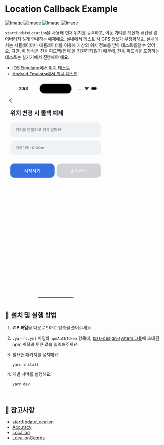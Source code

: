 # Location Callback Example

![Image](https://github.com/user-attachments/assets/e3e87c6f-75f1-4ad8-9c0f-1a4a13666f9f)
![Image](https://github.com/user-attachments/assets/de8efa61-1879-4916-8373-3537e63312fe)
![Image](https://github.com/user-attachments/assets/62eb3e4d-a6e1-493e-b76e-69bad926c2d8)
![Image](https://github.com/user-attachments/assets/5af3b63b-bda7-4ddb-9ae9-8c90fe747baf)

`startUpdateLocation`을 사용해 현재 위치를 등록하고, 이동 거리를 계산해 물건을 잃어버리지 않게 안내하는 예제예요. 실내에서 테스트 시 GPS 정보가 부정확해요. 실내에서는 시뮬레이터나 에뮬레이터를 이용해 가상의 위치 정보를 받아 테스트를할 수 있어요. 다만, 이 방식은 진동 피드백(햅틱)을 지원하지 않기 때문에, 진동 피드백을 포함하는 테스트는 실기기에서 진행해야 해요.

- [iOS Simulator에서 위치 테스트](https://developer.apple.com/documentation/xcode/testing-complex-hardware-device-scenarios-in-simulator#Test-changing-locations)
- [Android Emulator에서 위치 테스트](https://developer.android.com/studio/run/emulator-extended-controls?hl=ko#:~:text=%EC%B6%94%EA%B0%80%EB%A5%BC%20%EC%B0%B8%EA%B3%A0%ED%95%98%EC%84%B8%EC%9A%94.-,%EC%9C%84%EC%B9%98,-%EC%97%90%EB%AE%AC%EB%A0%88%EC%9D%B4%ED%84%B0%EB%A5%BC%20%EC%82%AC%EC%9A%A9%ED%95%98%EB%A9%B4%20%EC%97%90%EB%AE%AC%EB%A0%88%EC%9D%B4%EC%85%98%EB%90%9C)

<img src="../assets/with-location-callback-example-video.gif" alt="with-location-callback-example-video" style="width: 330px;" />

<br />

## 🚀 설치 및 실행 방법

1. **ZIP 파일**을 다운로드하고 압축을 풀어주세요.

2. `.yarnrc.yml` 파일의 `npmAuthToken` 항목에, [toss-design-system 그룹](https://tossmini-docs.toss.im/tds-react-native/setup-npm/)에 초대된 npm 계정의 토큰 값을 입력해주세요.

3. 필요한 패키지를 설치해요.

   ```
   yarn install
   ```

4. 개발 서버를 실행해요.

   ```
   yarn dev
   ```

<br />

## 📌 참고사항

- [startUpdateLocation](https://developers-apps-in-toss.toss.im/bedrock/reference/framework/%EC%9C%84%EC%B9%98%20%EC%A0%95%EB%B3%B4/startUpdateLocation.html)
- [Accuracy](https://developers-apps-in-toss.toss.im/bedrock/reference/framework/%EC%9C%84%EC%B9%98%20%EC%A0%95%EB%B3%B4/Accuracy.html)
- [Location](https://developers-apps-in-toss.toss.im/bedrock/reference/framework/%EC%9C%84%EC%B9%98%20%EC%A0%95%EB%B3%B4/Location.html)
- [LocationCoords](https://developers-apps-in-toss.toss.im/bedrock/reference/framework/%EC%9C%84%EC%B9%98%20%EC%A0%95%EB%B3%B4/LocationCoords.html)
